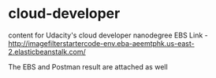 # cloud-developer
content for Udacity's cloud developer nanodegree
EBS Link - http://imagefilterstartercode-env.eba-aeemtphk.us-east-2.elasticbeanstalk.com/


The EBS and Postman result are attached as well

